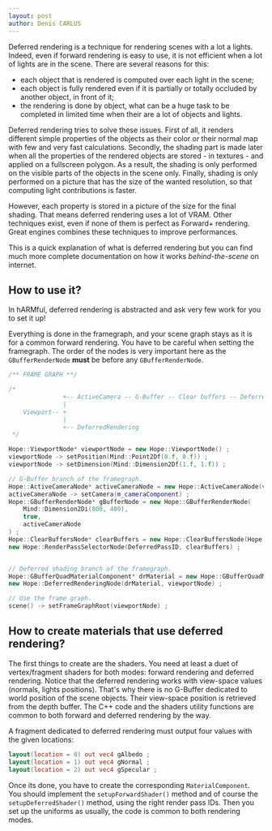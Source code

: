 ```yaml
---
layout: post
author: Denis CARLUS
---
```


Deferred rendering is a technique for rendering scenes with a lot a lights. Indeed, even if forward rendering is easy to use, it is not efficient when a lot of lights are in the scene. There are several reasons for this:
- each object that is rendered is computed over each light in the scene;
- each object is fully rendered even if it is partially or totally occluded by another object, in front of it;
- the rendering is done by object, what can be a huge task to be completed in limited time when their are a lot of objects and lights.

Deferred rendering tries to solve these issues. First of all, it renders different simple properties of the objects as their color or their normal map with few and very fast calculations. Secondly, the shading part is made later when all the properties of the rendered objects are stored - in textures - and applied on a fullscreen polygon. As a result, the shading is only performed on the visible parts of the objects in the scene only. Finally, shading is only performed on a picture that has the size of the wanted resolution, so that computing light contributions is faster.

However, each property is stored in a picture of the size for the final shading. That means deferred rendering uses a lot of VRAM.
Other techniques exist, even if none of them is perfect as Forward+ rendering. Great engines combines these techniques to improve performances.

This is a quick explanation of what is deferred rendering but you can find much more complete documentation on how it works _behind-the-scene_ on internet.

## How to use it?
In hARMful, deferred rendering is abstracted and ask very few work for you to set it up!

Everything is done in the framegraph, and your scene graph stays as it is for a common forward rendering.
You have to be careful when setting the framegraph. The order of the nodes is very important here as the `GBufferRenderNode` **must** be before any `GBufferRenderNode`.

```cpp
/** FRAME GRAPH **/

/*
               +-- ActiveCamera -- G-Buffer -- Clear buffers -- Deferred pass
               |
    Viewport-- +
               |
               +-- DeferredRendering
 */

Hope::ViewportNode* viewportNode = new Hope::ViewportNode() ;
viewportNode -> setPosition(Mind::Point2Df(0.f, 0.f)) ;
viewportNode -> setDimension(Mind::Dimension2Df(1.f, 1.f)) ;

// G-Buffer branch of the framegraph.
Hope::ActiveCameraNode* activeCameraNode = new Hope::ActiveCameraNode(viewportNode) ;
activeCameraNode -> setCamera(m_cameraComponent) ;
Hope::GBufferRenderNode* gBufferNode = new Hope::GBufferRenderNode(
    Mind::Dimension2Di(800, 480),
    true,
    activeCameraNode
) ;
Hope::ClearBuffersNode* clearBuffers = new Hope::ClearBuffersNode(Hope::GL::BufferClearer::Buffer::ColorDepth, gBufferNode) ;
new Hope::RenderPassSelectorNode(DeferredPassID, clearBuffers) ;


// Deferred shading branch of the framegraph.
Hope::GBufferQuadMaterialComponent* drMaterial = new Hope::GBufferQuadMaterialComponent(gBufferNode) ;
new Hope::DeferredRenderingNode(drMaterial, viewportNode) ;

// Use the frame graph.
scene() -> setFrameGraphRoot(viewportNode) ;
```

## How to create materials that use deferred rendering?
The first things to create are the shaders. You need at least a duet of vertex/fragment shaders for both modes: forward rendering and deferred rendering.
Notice that the deferred rendering works with view-space values (normals, lights positions).
That's why there is no G-Buffer dedicated to world position of the scene objects. Their view-space position is retrieved from the depth buffer.
The C++ code and the shaders utility functions are common to both forward and deferred rendering by the way.

A fragment dedicated to deferred rendering must output four values with the given locations:
```glsl
layout(location = 0) out vec4 gAlbedo ;
layout(location = 1) out vec4 gNormal ;
layout(location = 2) out vec4 gSpecular ;
```

Once its done, you have to create the corresponding `MaterialComponent`. You should implement the `setupForwardShader()` method and of course the `setupDeferredShader()` method, using the right render pass IDs. Then you set up the uniforms as usually, the code is common to both rendering modes.
